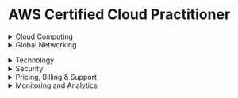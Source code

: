 # AWS Certified Cloud Practitioner 

<details><summary>Cloud Computing</summary>
<p>

## Cloud Computing

**Cloud Computing:** On demand delivery of IT resources over the internet.

***Advantages of Cloud Computing***

* **Go global in minutes:** You can deploy applications around the world in minutes while providing customers with low latency.
* **Trade upfront expense for variable expense:** You only pay for computing resources consumed instead of investing heavily on data centres or servers not knowing you will use them or not.
* **Stop guessing capacity:** Capacity is matched to demand.
* **Benefit from massive economies of scale:** Volume discounts are passed which translates  to lower pay-as-you-go prices.
* **Increased speed and agility:** You can innovate quickly and deliver applications faster.
* **Stop spending money running and maintaining data centers:**

***Benefits of Cloud Computing***

* **High Availability:** High Available systems are desiggned to operate continously without failure for a long time by reducing and managing failure.
* **Elasticity:** You can provision only what need then grow or shrink on demand.
* **Agility:** All services give you access to help you innovate faster, giving you speed to market.
* **Durability:** Data remains intact without corruption.

***Cloud Computing Models***

* **Infrastructure as a Service (IaaS):** Contains basic building locks for cloud IT that can be rented *e.g.* Amazon EC2, EC2 Baremetal, Amazon ECS
* **Platfrorm as a Service(PaaS):** Enables you develop software using web-based tools without worrying about underlying infrastructure *e.g.* AWS Cloud9, Elastic Beanstalk
* **Software as a Service(SaaS):** Provides you with completed product managed and run by a service provider *e.g.* Amazon SageMaker, AWS WordDocs. AWS Fargate, AWS Amplify

***Cloud Computing Deployment Models***

* **Cloud-based deployment:** Migrate all existing applications to cloud or design and build new applications on cloud.
* **On-Prem/Private cloud deployment:** Resources are deployed on prenises by using virtualization and resource management tools.
* **Hybrid deployment:** Connects cloud based resources to on-prem infrastructure. Supported by AWS Direct Connect.


</p>
</details>

<details><summary>Global Networking</summary>
<p>

## Global Networking

* **Regions:** They are isolated geographical areas containing AWS resources. Its characteristics are: </br>
      - They are fully independent and isolated.</br>
      - They are resource and service specific.</br>
When choosing a region for services, data and application consider these factors:</br>
      - Compliance.</br>
      - Proximity of customers.</br>
      - Available services/features within a region.</br>
      - Pricing.</br>

* **Availability Zones:** A single or a group of data centres within a region. It contains servers which you can rent and is where you provision resources and deploy applications. Its characteristics are:
     - They are physically separated.
     - They are connected through low latency links.
     - They are fault tolerant.
     - They allow for high availability.

* **Edge Locations:** Locations used to store cached copies of content close to customers for faster delivery. This is made possible through *Amazon CloudFront* (is a content delivery network to deliver data, video, applications and APIs with low latency and high transfer speeds </br>
It *reduces latency* (time between user request and resulting response) and *speeds up delivery of application.*</br>
There are more edge locations than regions and availability zones.

### How to Provision AWS Resources.


 
</p>
</details>


</p>
</details>

<details><summary>Technology</summary>
<p>

## Technology.

### Compute 

1. **Elastic Compute Cloud (EC2)**
Allows you one to reny and manage virtual servers in the cloud. It provides secure, resizable compute capacity in the cloud as EC2 instances.<br/> 
*Servers* are the physical compute hardware running in a data center.<br/> 
*Instances* are not considered serverless because they exist on a server in a datacentre.<br/> 

* **Accesing EC2 Instance**
1. AWS Management Console
2. Secure Shell (SSH)
3. EC2 Instance Connect (EIC)
4. AWS Systems Manager

* **Amazon EC2 Instance Families**
1. *General purpose*
2. *Compute Optimized*
3. *Memory Optimized*
4. *Accelerated Computing instances*
5. *Storage Optimized*
6. *Storage Optimized*

* **Amazon EC2 Pricing**
1. *On Demand*
2. *Savings Plan*
3. *Reserved Instances*
4. *Spot Instances*
5. *Dedicated Host*

2. **Amazon Lightsail:** managed virtual server service. Friendly version of EC2.

#### Serverless
1. **AWS Lambda:** a serverless, event-driven compute service that lets you run code for virtually any type of application or backend service without provisioning or managing servers.

#### Containers
1. **Elastic Container Service (ECS):** fully managed container orchestration service that simplifies your deployment, management, and scaling of containerized applications.
2. **Elastic Container Registry (ECR):** a fully managed container registry offering high-performance hosting, so you can reliably deploy application images and artifacts anywhere
3. **ECS Fargate:** serverless compute engine for containers. Comaptible with EKS and ECS
4. **Elastic Kubernetes Servise (EKS):** a managed Kubernetes service that makes it easy for you to run Kubernetes on AWS and on-premises

#### High Performance Computing Services
1. Nitro System
2. Bare Metal inatances

### Storage

#### Block Storage

#### File Storage 


#### Object Storage 
##### Amazon Simple Service Storage (S3)


### Databases
1. **Amazon Relational Database Service(RDS):** service that enables managing your databases in the cloud, not a database itself. It supports 6 SQL database types Amazon Aurora, PostgreSQL, MySQL, MariaDB, Oracle Database, and SQL Server.
2. **Amazon Dynamo DB:**  a fully managed, serverless, key-value NoSQL database designed to run high-performance applications at any scale. DynamoDB offers built-in security, continuous backups, automated multi-Region replication, in-memory caching, and data import and export tools. Is *serverless* For cases requiring high performance and scaling.
3. **Amazon Aurora:** Enterprise-class relational database. Compatible with MySQL and PostgreSQL. 5X faster than starndard MySQL and 3X than starndard PostgreSQL.
4. **Amazon RedShift:** Data warehousing service you can use for big data and analytics.<br>

***Additional Database Services***
* Amazon DocumentDB (with Mongo DB compatibility)
* Amazon Neptune
* Amazon Quantum Ledger Database
* Amazon Managed Blockchain
* Amazon ElasticCache
* Amazon DynamoDB Accelerator

### Cloud Architecture
* ***High Availability*** Ability for service to remain available by ensuring no single point of failure. Ensure certain level of performance.
1. **Elastic Load Balancer:** automatically distributes your incoming traffic across multiple targets, such as EC2 instances, containers, and IP addresses, in one or more Availability Zones. <br>
Monitors the health of its registered targets, and routes traffic only to the healthy targets.<br> 
Elastic Load Balancing scales your load balancer capacity automatically in response to changes in incoming traffic.

* ***High Scalability*** Increase capacity based on the increasing demand of traffic, memory and computing power.<br>
- *vertical scaling* - upgrade to bigger server
- *horizontal scaling* - add more servers of the same size

* ***High Elasticity*** Ability to automatically increase or decrease capacity based on the current demand or traffic, memory and computing power
- *scaling out* - add more servers of the same size
- *scaling in* - Removing underutilized servers of the same size
1. **Auto Scaling Groups:** AWS feature that automatically adds and removes servers based on scaling rules you define on metrics

* ***Highly Fault Tolerant:***  Ability for service to ensure there is no point of failure. Prevent the chance of failure
- *fail-overs* when you plan to shift traffic to redundant system incase primary system fails.
1. **RDS Multi-AZ**  run duplicate standby database in another AZ incase primary database fails.

* ***High Durability*** Recover from disaster and prevent loss of data.
1. **CloudEndure Disaster Recovery** replicates machines into low-cost staging area in target AWS account and preffered region for fast recovery.

* ***Business Continuity Plan*** documet outlining how business will operate during unplanned service distruption.
- *Recovery Point Objective* maximum amount of data loss
- *Recovery Time Objective* maximum amount of downtime business can tolerate witout financial loss

* ***Disaster Recovery Options***
1. **Backup & Restore** *(RTO/RPO):hours*
- Lower Priority use cases.
- Provision all AWS Resources
- Restores backup after event
- cost $
2. **Pilot Light** *(RTO/RPO):10min*
- Data live
- Services idle
- Provision some AWS resources and scale after event
- Cost $$
3. **Warm Standby** *(RTO/RPO):minutes*
- Always running but smaller
- Business critical
- Scale AWS resources after event
- Cost $$$
4. **Multi-site active/active** *(RTO/RPO):realtime*
- Zero downtime
- Near zero data loss
- Mission critical servers
- Cost $$$$


</p>
</details>


<details><summary>Security</summary>
<p>

## Security

### Shared Responsibility Model
#### AWS Responsiilty (Security Of The Cloud)

#### Customer's Responsibility (Security In The Cloud)

### User Permsissions and Acces
1. **AWS Root User**
2. **AWS Identity and Access Management**
3. **IAM Users**
4. **IAM Policies** 
5. **IAM Groups**
6. **IAM Roles**

### AWS Organizations
- Provides centaralized management of AWS accounts
- Consolidated billing (bulk discounts)
- Implement hierachal groupingg of accounts
Use *service control policies* to centrally control pernmissions for the accounts in organization.

### Compliance 
1. **AWS Artifact:** service that provides on demand access to AWS security and compliance reports and select online agreements. Has two sections:
* *AWS Artifact Agreements*
* *AWS Artifact Reports* 

To get resources, get whitepapers, documentation and learn more about AWS compliance go to *compliance centre*

### Denial of  Service Attacks
1. **AWS Shield:** protects applications against DDoS attacks. Provides two levels;
* *AWS Shield Starndard:* protects all customers from common, frequent attacks at no cost.
* *AWS Shield Advance:* paid service that provides detailed attack diagnosis and ability to detect and mitigate sophisticated attacks. For higher levels of protection against attacks targeting your web applications running on Amazon EC2, Elastic Load Balancing (ELB), CloudFront, and Route-53 resources, you can subscribe to AWS Shield Advanced. 
2. **AWS Config:**

### Encryption
1. **AWS Key Management Service(KMS):** enables creation and management of encryption keys. Intergrates with *AWS Cloudtrail* to provide logs to help meet regulation and compliance.

### Additional Security Services
1. **Amazon Inspector:** automated vulnerability management service that continually scans AWS workloads for software vulnerabilities and unintended network exposure.
2. **Amazon GuardDuty:** threat detection service that continuously monitors your AWS accounts and workloads for malicious activity and delivers detailed security findings for visibility and remediation.
3. **AWS WAF:** helps you protect against common web exploits and bots that can affect availability, compromise security, or consume excessive resources. Uses *web Access Control List(ACL)* to lock or allow traffic.

### Security Design Principles
1. Implement a strong identity foundation.
2. Enable traceability.
3. Apply security at all layers.
4. Automate security best practices.
5. Protect data in transit and at rest.
6. Keep people away from data.
7. Prepare for security events.

</p>
</details>

<details><summary>Pricing, Billing & Support</summary>
<p>

## Pricing, Billing & Support

### Support Plans
1. **Basic Support**
2. **Developer Support**
3. **Business Support**
4. **Enterprise Support**

## Billing and Pricing
1. **Consolidated Billing:** feature of *AWS Organizations* that allows to pay for multiple accounts with one bill<br>
No additional cost<br>
Use *Cost Explorer* to visualize usage for consolidated billing<br>
Allows for *Volume Discounts* the more you use the more you save.
2. **AWS Free-Tier:** allows users to use AWS at no cost 
3. **AWS Credits** equivalent of USD on AWS platform
4. **AWS Cost Explorer**  
5. **AWS 



### Additional Definitions
1. **Service Health Dashboard:** shows the general status of AWS services
2. **AWS Personal Health Dashboard:** provides alerts and guidance for AWS events that might affect your environment. Available for alll customers. You can use alerts to get notified.
3. **AWS Abuse** *AWS Trust & Safety* is ateam that deals specifically with abuses occuring in AWS platform for the following issues spam, port-scanning, Denial-of-Service (DoS) attack, intrusion attempts, hosting prohibited content, distributed content.
4. **Service Level Agreements(SLA):** formal commitment about the expected level of service between a customer and provider. If needs not met customer eligible for compensation in terms of *Financial or Service Credits*
* *Service Level Indicator(SLI)* measure/measurement that indicates what measure of performance is getting at any given time *e.g* uptime, performance, availability, throughput, latency, error rate, durability and correctness
* *Service Level Objective(SLO):* objective the provider has agreed to meet. Represented as a specific percentage over a period of time
5. **AWS Partner Network:** global partner program for AWS. Joining APN will open org for business oppotunities and allows exclusive training and marketing events. You can be:
- *Consulting Partner* help companies utilize AWS.
- *Technology Partner* build technology on top of AWS as a service offering.<br>
Partner belongs to specific tier: *Select, Advanced or Premier.*
The tiers have different knowledge requirements.

</p>
</details>

<details><summary>Monitoring and Analytics</summary>
<p>

## Monitoring and Analytics
1. **AWS Trusted Advisor** recommendation tool that automatically and actively monitors AWS account and provide actional recommendation.<br>
7 Trusted Advisor Checks (*MFA root account, security groups, s3 bucket permissions, RDS Public Snapshots, IAM use, service limits*) for basic and developer ad all for business and enterprise.

*Categories of Trust Advisor*
* Cost Optimization
* Performance
* Security
* Fault Tolerance
* Service Limits
2. **AWS Cloudwatch:**
3. **AWS Cloudtrail:**

</p>
</details>






